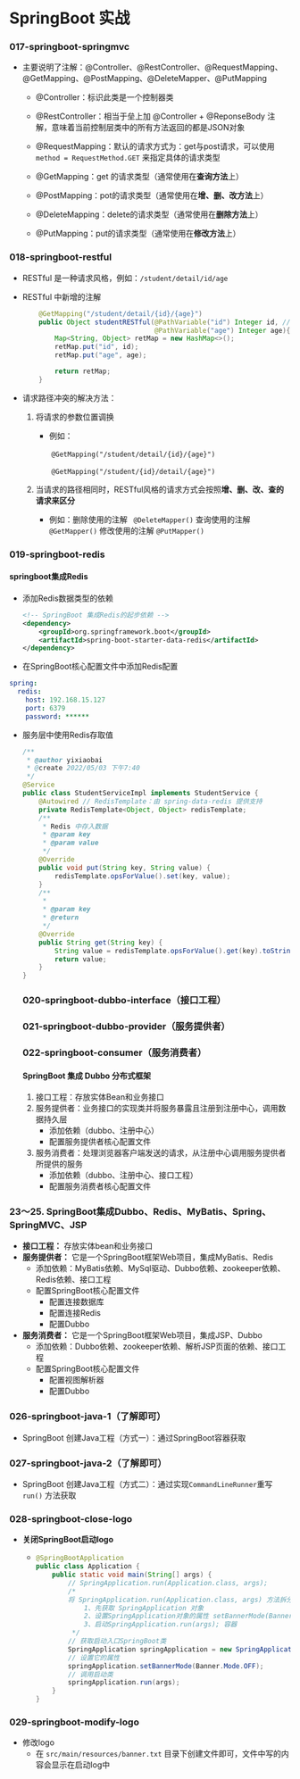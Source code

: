 # SpringBoot 实战

### 017-springboot-springmvc

- 主要说明了注解：@Controller、@RestController、@RequestMapping、@GetMapping、@PostMapping、@DeleteMapper、@PutMapping

  - @Controller：标识此类是一个控制器类
  - @RestController：相当于垒上加 @Controller + @ReponseBody 注解，意味着当前控制层类中的所有方法返回的都是JSON对象

  - @RequestMapping：默认的请求方式为：get与post请求，可以使用 `method = RequestMethod.GET` 来指定具体的请求类型
  - @GetMapping：get 的请求类型（通常使用在**查询方法**上）
  - @PostMapping：pot的请求类型（通常使用在**增、删、改方法**上）
  - @DeleteMapping：delete的请求类型（通常使用在**删除方法**上）
  - @PutMapping：put的请求类型（通常使用在**修改方法**上）

### 018-springboot-restful

- RESTful 是一种请求风格，例如：`/student/detail/id/age`

- RESTful 中新增的注解

  ```java
      @GetMapping("/student/detail/{id}/{age}")
      public Object studentRESTful(@PathVariable("id") Integer id, // 使用 @PathVariable 注解获取请求参数上的变量
                                   @PathVariable("age") Integer age){
          Map<String, Object> retMap = new HashMap<>();
          retMap.put("id", id);
          retMap.put("age", age);
  
          return retMap;
      }
  ```

- 请求路径冲突的解决方法：

  1. 将请求的参数位置调换

     - 例如：

       ​	`@GetMapping("/student/detail/{id}/{age}")`

       ​	`@GetMapping("/student/{id}/detail/{age}") `

  2. 当请求的路径相同时，RESTful风格的请求方式会按照**增、删、改、查的请求来区分**

     - 例如：删除使用的注解 ` @DeleteMapper()`
       			查询使用的注解 `@GetMapper()`
           			修改使用的注解 `@PutMapper()`

### 019-springboot-redis

#### springboot集成Redis

- 添加Redis数据类型的依赖

  ```xml
  <!-- SpringBoot 集成Redis的起步依赖 -->
  <dependency>
      <groupId>org.springframework.boot</groupId>
      <artifactId>spring-boot-starter-data-redis</artifactId>
  </dependency>
  ```

- 在SpringBoot核心配置文件中添加Redis配置

```yml
spring:
  redis:
    host: 192.168.15.127
    port: 6379
    password: ******

```

- 服务层中使用Redis存取值

  ```java
  /**
   * @author yixiaobai
   * @create 2022/05/03 下午7:40
   */
  @Service
  public class StudentServiceImpl implements StudentService {
      @Autowired // RedisTemplate：由 spring-data-redis 提供支持
      private RedisTemplate<Object, Object> redisTemplate;
      /**
       * Redis 中存入数据
       * @param key
       * @param value
       */
      @Override
      public void put(String key, String value) {
          redisTemplate.opsForValue().set(key, value);
      }
      /**
       *
       * @param key
       * @return
       */
      @Override
      public String get(String key) {
          String value = redisTemplate.opsForValue().get(key).toString();
          return value;
      }
  }
  ```

  ### 020-springboot-dubbo-interface（接口工程）

  ### 021-springboot-dubbo-provider（服务提供者）

  ### 022-springboot-consumer（服务消费者）

  #### SpringBoot 集成 Dubbo 分布式框架

  1. 接口工程：存放实体Bean和业务接口
  2. 服务提供者：业务接口的实现类并将服务暴露且注册到注册中心，调用数据持久层
     - 添加依赖（dubbo、注册中心）
     - 配置服务提供者核心配置文件
  3. 服务消费者：处理浏览器客户端发送的请求，从注册中心调用服务提供者所提供的服务
     - 添加依赖（dubbo、注册中心、接口工程）
     - 配置服务消费者核心配置文件

### 23～25. SpringBoot集成Dubbo、Redis、MyBatis、Spring、SpringMVC、JSP
 - **接口工程：** 存放实体bean和业务接口
 - **服务提供者：** 它是一个SpringBoot框架Web项目，集成MyBatis、Redis
   - 添加依赖：MyBatis依赖、MySql驱动、Dubbo依赖、zookeeper依赖、Redis依赖、接口工程
   - 配置SpringBoot核心配置文件
     - 配置连接数据库
     - 配置连接Redis
     - 配置Dubbo
 - **服务消费者：** 它是一个SpringBoot框架Web项目，集成JSP、Dubbo
   - 添加依赖：Dubbo依赖、zookeeper依赖、解析JSP页面的依赖、接口工程
   - 配置SpringBoot核心配置文件
     - 配置视图解析器
     - 配置Dubbo

### 026-springboot-java-1（了解即可）

- SpringBoot 创建Java工程（方式一）：通过SpringBoot容器获取

### 027-springboot-java-2（了解即可）

- SpringBoot 创建Java工程（方式二）：通过实现`CommandLineRunner`重写 `run()` 方法获取

### 028-springboot-close-logo

- **关闭SpringBoot启动logo**

  - ```java
    @SpringBootApplication
    public class Application {
        public static void main(String[] args) {
            // SpringApplication.run(Application.class, args);
            /*
            将 SpringApplication.run(Application.class, args) 方法拆分
                1、先获取 SpringApplication 对象
                2、设置SpringApplication对象的属性 setBannerMode(Banner.Mode.OFF);
                3、启动SpringApplication.run(args); 容器
             */
            // 获取启动入口SpringBoot类
            SpringApplication springApplication = new SpringApplication(Application.class);
            // 设置它的属性
            springApplication.setBannerMode(Banner.Mode.OFF);
            // 调用启动类
            springApplication.run(args);
        }
    }
    ```

### 029-springboot-modify-logo

- 修改logo
  - 在 `src/main/resources/banner.txt` 目录下创建文件即可，文件中写的内容会显示在启动log中

